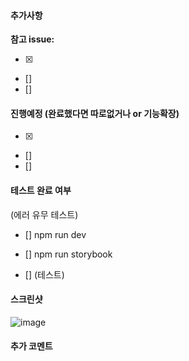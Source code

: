 #### 추가사항

**참고 issue:**

- [x]
- []
- []

#### 진행예정 (완료했다면 따로없거나 or 기능확장)

- [x]
- []
- []

#### 테스트 완료 여부

(에러 유무 테스트)

- [] npm run dev
- [] npm run storybook

- [] (테스트)

#### 스크린샷

![image](이미지url)

#### 추가 코멘트
